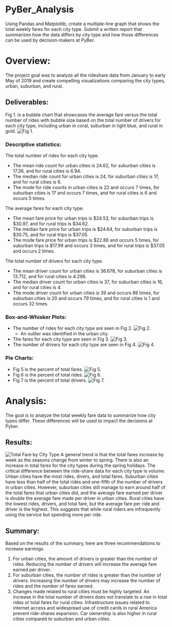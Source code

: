 # PyBer_Analysis

Using Pandas and Matplotlib, create a multiple-line graph that shows the total weekly fares for each city type. Submit a written report that summarizes how the data differs by city type and how those differences can be used by decision-makers at PyBer.
# Overview:
The project goal was to analyze all the rideshare data from January to early May of 2019 and create compelling visualizations comparing the city types, urban, suburban, and rural.

## Deliverables:
Fig 1. is a bubble chart that showcases the average fare versus the total number of rides with bubble size based on the total number of drivers for each city type, including urban in coral, suburban in light blue, and rural in gold. ![Fig 1.](https://github.com/vvinci21/PyBer_Analysis/blob/main/analysis/Fig1.png)

### Descriptive statistics:
The total number of rides for each city type.
* The mean ride count for urban cities is 24.62, for suburban cities is 17.36, and for rural cities is 6.94.
* The median ride count for urban cities is 24, for suburban cities is 17, and for rural cities is 6.
* The mode for ride counts in urban cities is 22 and occurs 7 times, for suburban cities is 17 and occurs 7 times, and for rural cities is 6 and occurs 5 times.

The average fares for each city type.
* The mean fare price for urban trips is $24.53, for suburban trips is $30.97, and for rural trips is $34.62.
* The median fare price for urban trips is $24.64, for suburban trips is $30.75, and for rural trips is $37.05.
* The mode fare price for urban trips is $22.86 and occurs 5 times, for suburban trips is $17.99 and occurs 3 times, and for rural trips is $37.05 and occurs 2 times.

The total number of drivers for each city type.
* The mean driver count for urban cities is 36.678, for suburban cities is 13.712, and for rural cities is 4.296.
* The median driver count for urban cities is 37, for suburban cities is 16, and for rural cities is 4.
* The mode driver count for urban cities is 39 and occurs 86 times, for suburban cities is 20 and occurs 79 times, and for rural cities is 1 and occurs 32 times.

### Box-and-Whisker Plots:
* The number of rides for each city type are seen in Fig 2.
    ![Fig 2.](https://github.com/vvinci21/PyBer_Analysis/blob/main/analysis/Fig2.png)
    * An outlier was identified in the urban city.
* The fares for each city type are seen in Fig 3.
    ![Fig 3.](https://github.com/vvinci21/PyBer_Analysis/blob/main/analysis/Fig3.png)
* The number of drivers for each city type are seen in Fig 4.
    ![Fig 4.](https://github.com/vvinci21/PyBer_Analysis/blob/main/analysis/Fig4.png)

### Pie Charts:
* Fig 5 is the percent of total fares. 
    ![Fig 5.](https://github.com/vvinci21/PyBer_Analysis/blob/main/analysis/Fig5.png)
* Fig 6 is the percent of total rides.
    ![Fig 6.](https://github.com/vvinci21/PyBer_Analysis/blob/main/analysis/Fig6.png)
* Fig 7 is the percent of total drivers.
    ![Fig 7.](https://github.com/vvinci21/PyBer_Analysis/blob/main/analysis/Fig7.png)

# Analysis:
The goal is to analyze the total weekly fare data to summarize how city types differ. These differences will be used to impact the decisions at Pyber.

## Results: 
![Total Fare by City Type](https://github.com/vvinci21/PyBer_Analysis/blob/main/analysis/PyBer_fare_summary.png)
A general trend is that the total fares increase by week as the seasons change from winter to spring. There is also an increase in total fares for the city types during the spring holidays.
The critical difference between the ride-share data for each city type is volume. Urban cities have the most rides, divers, and total fares. Suburban cities have less than half of the total rides and one-fifth of the number of drivers in urban cities. However, suburban cities still manage to earn around half of the total fares that urban cities did, and the average fare earned per driver is double the average fare made per driver in urban cities. Rural cities have the lowest rides, drivers, and total fare, but the average fare per ride and driver is the highest. This suggests that while rural riders are infrequently using the service but spending more per ride.

## Summary: 
Based on the results of the summary, here are three recommendations to increase earnings.
1. For urban cities, the amount of drivers is greater than the number of rides. Reducing the number of drivers will increase the average fare earned per driver.
1. For suburban cities, the number of rides is greater than the number of drivers. Increasing the number of drivers may increase the number of rides and the number of fares earned.
1. Changes made related to rural cities must be highly targeted. An increase in the total number of drivers does not translate to a rise in total rides or total fares for rural cities. Infrastructure issues related to internet access and widespread use of credit cards in rural America prevent ride-shares expansion. Car ownership is also higher in rural cities compared to suburban and urban cities. 

